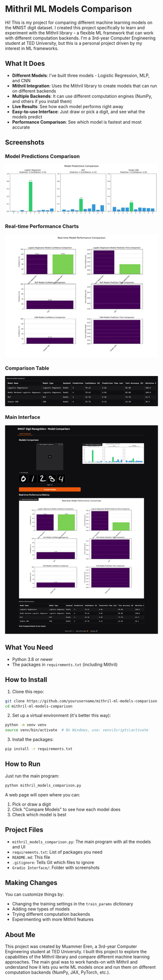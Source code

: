 # Mithril ML Models Comparison

Hi! This is my project for comparing different machine learning models on the MNIST digit dataset. I created this project specifically to learn and experiment with the Mithril library - a flexible ML framework that can work with different computation backends. I'm a 3rd-year Computer Engineering student at TED University, but this is a personal project driven by my interest in ML frameworks.

## What It Does

- **Different Models**: I've built three models - Logistic Regression, MLP, and CNN
- **Mithril Integration**: Uses the Mithril library to create models that can run on different backends
- **Multiple Backends**: It can use different computation engines (NumPy, and others if you install them)
- **Live Results**: See how each model performs right away
- **Easy-to-use Interface**: Just draw or pick a digit, and see what the models predict
- **Performance Comparison**: See which model is fastest and most accurate

## Screenshots

### Model Predictions Comparison
![Model Predictions](Gradio%20Interface/Model%20Predictions%20Comparison.png)

### Real-time Performance Charts
![Performance Charts](Gradio%20Interface/Example%20of%20Real-time%20Performance%20Charts.png)

### Comparison Table
![Comparison Table](Gradio%20Interface/Comparison%20Table.png)

### Main Interface
![Gradio Interface](Gradio%20Interface/Screenshot%20of%20Gradio%20Interface.png)

## What You Need

- Python 3.8 or newer
- The packages in `requirements.txt` (including Mithril)

## How to Install

1. Clone this repo:
```bash
git clone https://github.com/yourusername/mithril-ml-models-comparison.git
cd mithril-ml-models-comparison
```

2. Set up a virtual environment (it's better this way):
```bash
python -m venv venv
source venv/bin/activate  # On Windows, use: venv\Scripts\activate
```

3. Install the packages:
```bash
pip install -r requirements.txt
```

## How to Run

Just run the main program:
```bash
python mithril_models_comparison.py
```

A web page will open where you can:
1. Pick or draw a digit
2. Click "Compare Models" to see how each model does
3. Check which model is best

## Project Files

- `mithril_models_comparison.py`: The main program with all the models and UI
- `requirements.txt`: List of packages you need
- `README.md`: This file
- `.gitignore`: Tells Git which files to ignore
- `Gradio Interface/`: Folder with screenshots

## Making Changes

You can customize things by:
- Changing the training settings in the `train_params` dictionary
- Adding new types of models
- Trying different computation backends
- Experimenting with more Mithril features

## About Me

This project was created by Muammer Eren, a 3rd-year Computer Engineering student at TED University. I built this project to explore the capabilities of the Mithril library and compare different machine learning approaches. The main goal was to work hands-on with Mithril and understand how it lets you write ML models once and run them on different computation backends (NumPy, JAX, PyTorch, etc.). 